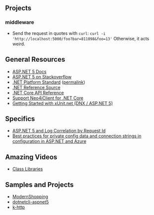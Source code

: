 ## Projects

### middleware

 - Send the request in quotes with `curl`: `curl -i 'http://localhost:5000/foo?bar=811098&foo=13'` Otherwise, it acts weird. 

## General Resources

 - [ASP.NET 5 Docs](http://docs.asp.net/)
 - [ASP.NET 5 on Stackoverflow](http://stackoverflow.com/questions/tagged/asp.net-5)
 - [.NET Platform Standard](https://github.com/dotnet/corefx/blob/master/Documentation/project-docs/standard-platform.md) ([permalink](https://github.com/dotnet/corefx/blob/17b3ff7e54ff64fabebd2e29286a846ac6440491/Documentation/project-docs/standard-platform.md))
 - [.NET Reference Source](http://referencesource.microsoft.com/)
 - [.NET Core API Reference](https://dotnet.github.io/api/index.html)
 - [Support Neo4jClient for .NET Core](https://github.com/Readify/Neo4jClient/pull/140)
 - [Getting Started with xUnit.net (DNX / ASP.NET 5)](https://xunit.github.io/docs/getting-started-dnx.html)

## Specifics

 - [ASP.NET 5 and Log Correlation by Request Id](http://www.tugberkugurlu.com/archive/asp-net-5-and-log-correlation-by-request-id)
 - [Best practices for private config data and connection strings in configuration in ASP.NET and Azure](http://www.hanselman.com/blog/BestPracticesForPrivateConfigDataAndConnectionStringsInConfigurationInASPNETAndAzure.aspx)

## Amazing Videos

 - [Class Libraries](https://channel9.msdn.com/Events/ASPNET-Events/ASPNET-Fall-Sessions/Class-Libraries)
 
## Samples and Projects

 - [ModernShopping](https://github.com/tugberkugurlu/ModernShopping)
 - [dotnetcli-aspnet5](https://github.com/davidfowl/dotnetcli-aspnet5)
 - [k-http](https://github.com/tugberkugurlu/k-http)